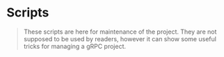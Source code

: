 # Scripts

> These scripts are here for maintenance of the project. They are not supposed to be used by readers, however it can show some useful tricks for managing a gRPC project.